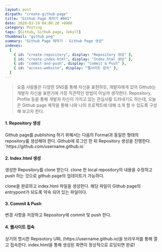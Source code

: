 ```yaml
---
layout: post
dirpath: "create-github-page"
title: "Github Page 제작기 #001"
date: 2020-03-19 04:08:20 +0900
category: Posting
tags: [Github, Github page, Jekyll]
thumbnail: "github.png"
summary: "Github Page 제작기 - Github Page 생성"
indexes:
  [
    { id: "create-repository", display: "Repository 생성" },
    { id: "create-index-html", display: "Index.html 생성" },
    { id: "commit-and-push", display: "Commit & Push" },
    { id: "access-website", display: "웹사이트 접속" },
  ]
---
```


> 요즘 사람들은 다양한 SNS를 통해 자신을 표현하듯, 개발자에게 있어 Github는 개발자 자신을 표현기에 가장 직관적인 방법이 아닐까 생각한다. Repository, Profile 등을 통해 개발자 자신이 가지고 있는 관심사를 드러내기도 하는데, 오늘은 Github page 제작을 통해 나와 나의 프로젝트에 대해 소개 할 수 있도록 구성해 보고자 한다.

<h4 id="create-repository">1. Repository 생성</h4>
Github page를 publishing 하기 위해서는 다음의 Format과 동일한 형태의 repository를 생성해야 한다. Github에 로그인 한 뒤 Repository 생성을 진행한다.
`https://github.com/username.github.io`

<h4 id="create-index-html">2. Index.html 생성</h4>
생성한 Repository를 clone 받는다. clone 한 local repository의 내용을 수정하고 push 하는 것으로 github page의 업데이트가 가능하다.

clone을 완료하고 index.html 파일을 생성한다. 해당 파일이 Github page의 entrypoint가 되도록 약속 되어 있는 파일이다.

<h4 id="commit-and-push">3. Commit & Push</h4>
변경 사항을 저장하고 Repository에 commit 및 push 한다.

<h4 id="access-website">4. 웹사이트 접속</h4>
상기의 명시한 Repisotory URL (https://username.github.io)을 브라우저를 통해 열고 접속한다.
index.html을 통해 생성된 화면이 정상적으로 로딩되면 완료!
